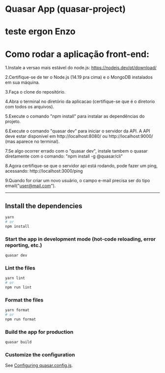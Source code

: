 # Quasar App (quasar-project)

# teste ergon Enzo

# Como rodar a aplicação front-end:

1.Instale a versao mais estável do node.js: https://nodejs.dev/pt/download/

2.Certifique-se de ter o Node.js (14.19 pra cima) e o MongoDB instalados em sua máquina.

3.Faça o clone do repositório.

4.Abra o terminal no diretório da aplicacao (certifique-se que é o diretorio com todos os arquivos).

5.Execute o comando "npm install" para instalar as dependências do projeto.

6.Execute o comando "quasar dev" para iniciar o servidor da API. A API deve estar disponível em http://localhost:8080/ ou http://localhost:9000/ (mas aparece no terminal).

7.Se algo ocorrer errado com o "quasar dev", instale tambem o quasar diretamente com o comando: "npm install -g @quasar/cli"

8.Agora certifique-se que o servidor api está rodando, pode fazer um ping, acessando: http://localhost:3000/ping

9.Quando for criar um novo usuário, o campo e-mail precisa ser do tipo email("user@mail.com").



---------------------------------------------------------------------------------------------------------------------


## Install the dependencies
```bash
yarn
# or
npm install
```

### Start the app in development mode (hot-code reloading, error reporting, etc.)
```bash
quasar dev
```


### Lint the files
```bash
yarn lint
# or
npm run lint
```


### Format the files
```bash
yarn format
# or
npm run format
```



### Build the app for production
```bash
quasar build
```

### Customize the configuration
See [Configuring quasar.config.js](https://v2.quasar.dev/quasar-cli-vite/quasar-config-js).
